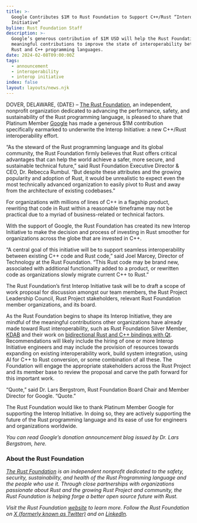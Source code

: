 ```yaml
---
title: >-
  Google Contributes $1M to Rust Foundation to Support C++/Rust “Interop
  Initiative”
byline: Rust Foundation Staff
description: >-
  Google’s generous contribution of $1M USD will help the Rust Foundation make
  meaningful contributions to improve the state of interoperability between the
  Rust and C++ programming languages. 
date: 2024-02-08T09:00:00Z
tags:
  - announcement
  - interoperability
  - interop initiative
index: false
layout: layouts/news.njk
---
```

DOVER, DELAWARE, \{DATE\} – [<u>The Rust Foundation</u>](https://rustfoundation.org), an independent, nonprofit organization dedicated to advancing the performance, safety, and sustainability of the Rust programming language, is pleased to share that Platinum Member [<u>Google</u>](https://google.com) has made a generous $1M contribution specifically earmarked to underwrite the Interop Initiative: a new C++/Rust interoperability effort.

“As the steward of the Rust programming language and its global community, the Rust Foundation firmly believes that Rust offers critical advantages that can help the world achieve a safer, more secure, and sustainable technical future,” said Rust Foundation Executive Director & CEO, Dr. Rebecca Rumbul. “But despite these attributes and the growing popularity and adoption of Rust, it would be unrealistic to expect even the most technically advanced organization to easily pivot to Rust and away from the architecture of existing codebases.”&nbsp;

For organizations with millions of lines of C++ in a flagship product, rewriting that code in Rust within a reasonable timeframe may not be practical due to a myriad of business-related or technical factors.&nbsp;&nbsp;

With the support of Google, the Rust Foundation has created its new Interop Initiative to make the decision and process of investing in Rust smoother for organizations across the globe that are invested in C++.&nbsp;

“A central goal of this initiative will be to support seamless interoperability between existing C++ code and Rust code,” said Joel Marcey, Director of Technology at the Rust Foundation. “This Rust code may be brand new, associated with additional functionality added to a product, or rewritten code as organizations slowly migrate current C++ to Rust.”&nbsp;

The Rust Foundation’s first Interop Initiative task will be to draft a scope of work proposal for discussion amongst our team members, the Rust Project Leadership Council, Rust Project stakeholders, relevant Rust Foundation member organizations, and its board.&nbsp;

As the Rust Foundation begins to shape its Interop Initiative, they are mindful of the meaningful contributions other organizations have already made toward Rust interoperability, such as Rust Foundation Silver Member, [<u>KDAB</u>](https://www.kdab.com/) and their work on [<u>bidirectional Rust and C++ bindings with Qt</u>](https://github.com/KDAB/cxx-qt). Recommendations will likely include the hiring of one or more Interop Initiative engineers and may include the provision of resources towards expanding on existing interoperability work, build system integration, using AI for C++ to Rust conversion, or some combination of all these. The Foundation will engage the appropriate stakeholders across the Rust Project and its member base to review the proposal and carve the path forward for this important work.

“Quote,” said Dr. Lars Bergstrom, Rust Foundation Board Chair and Member Director for Google. “Quote.”&nbsp;&nbsp;

The Rust Foundation would like to thank Platinum Member Google for supporting the Interop Initiative. In doing so, they are actively supporting the future of the Rust programming language and its ease of use for engineers and organizations worldwide.&nbsp;

*You can read Google’s donation announcement blog issued by Dr. Lars Bergstrom, here.*&nbsp;

### About the Rust Foundation

*[<u>The Rust Foundation</u>](https://rustfoundation.org) is an independent nonprofit dedicated to the safety, security, sustainability, and health of the Rust Programming language and the people who use it. Through close partnerships with organizations passionate about Rust and the growing Rust Project and community, the Rust Foundation is helping forge a better open source future with Rust.*&nbsp;

*Visit the Rust Foundation [<u>website</u>](https://foundation.rust-lang.org/) to learn more. Follow the Rust Foundation on [<u>X (formerly known as Twitter)</u>](https://twitter.com/rust_foundation) and on [<u>LinkedIn</u>](https://www.linkedin.com/company/rust-foundation).*